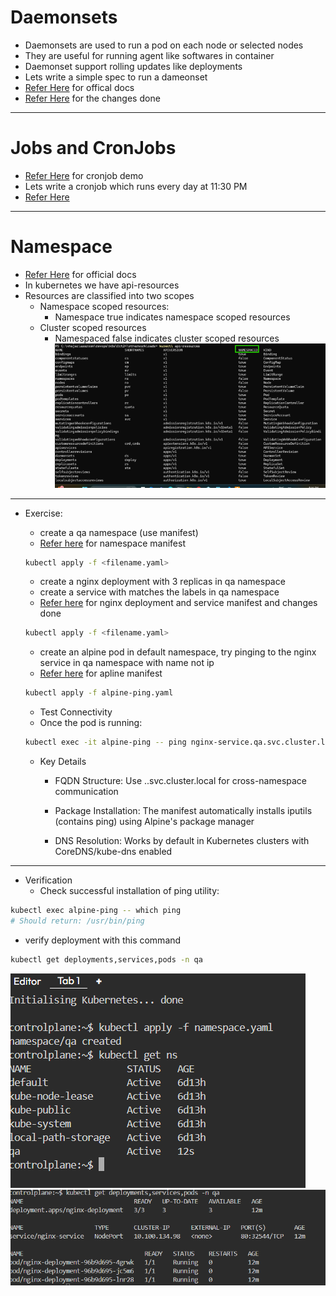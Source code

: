 # Daemonsets

* Daemonsets are used to run a pod on each node or selected nodes
* They are useful for running agent like  softwares in container
* Daemonset support rolling updates like deployments
* Lets write a simple spec to run a dameonset
* [Refer Here](https://kubernetes.io/docs/concepts/workloads/controllers/daemonset/) for offical docs
* [Refer Here](https://github.com/rithwiksrivastav4/kubernetes/blob/main/otherworkloads/demonsets/hello-ds.yaml) for the changes done

----

# Jobs and CronJobs

* [Refer Here](https://kubernetes.io/docs/concepts/workloads/controllers/cron-jobs/) for cronjob demo
* Lets write a cronjob which runs every day at 11:30 PM
* [Refer Here](https://github.com/rithwiksrivastav4/kubernetes/blob/main/otherworkloads/cronjobs/hello-cronjobs.yaml)

----

# Namespace

* [Refer Here](https://kubernetes.io/docs/concepts/overview/working-with-objects/namespaces/) for official docs
* In kubernetes we have api-resources
* Resources are classified into two scopes
  * Namespace scoped resources:
    * Namespace true indicates namespace scoped resources
  * Cluster scoped resources
    * Namespaced false indicates cluster scoped resources
![Preview](images/k8s37.png)

----

* Exercise:
  * create a qa namespace (use manifest)
  * [Refer here](https://github.com/rithwiksrivastav4/kubernetes/blob/main/otherworkloads/namespaces/namespace.yaml) for namespace manifest

  ```bash
  kubectl apply -f <filename.yaml>
  ```

  * create a nginx deployment with 3 replicas in qa namespace
  * create a service with matches the labels in qa namespace
  * [Refer here](https://github.com/rithwiksrivastav4/kubernetes/blob/main/otherworkloads/namespaces/nginx-svc.yaml) for nginx deployment and service manifest and changes done
  
  ```bash
  kubectl apply -f <filename.yaml>
  ```

  * create an alpine pod in default namespace, try pinging to the nginx service in qa namespace with name not ip
  * [Refer here](https://github.com/rithwiksrivastav4/kubernetes/blob/main/otherworkloads/namespaces/alpine-ping.yaml) for apline manifest
  
  ```bash
  kubectl apply -f alpine-ping.yaml
  ```
  
  * Test Connectivity
  * Once the pod is running:
  
  ```bash
  kubectl exec -it alpine-ping -- ping nginx-service.qa.svc.cluster.local
  ```
  
  * Key Details
    * FQDN Structure: Use <service-name>.<namespace>.svc.cluster.local for cross-namespace communication

    * Package Installation: The manifest automatically installs iputils (contains ping) using Alpine's package manager

    * DNS Resolution: Works by default in Kubernetes clusters with CoreDNS/kube-dns enabled

----

* Verification
  * Check successful installation of ping utility:

```bash
kubectl exec alpine-ping -- which ping
# Should return: /usr/bin/ping
```

* verify deployment with this command

```bash
kubectl get deployments,services,pods -n qa
```

![Preview](images/k8s38.png)
![Preview](images/k8s39.png)
